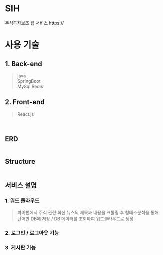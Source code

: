 # SIH

주식투자보조 웹 서비스
https://

# 사용 기술

## 1. Back-end

> java  
> SpringBoot  
> MySql
> Redis

## 2. Front-end

> React.js

<br />

## ERD

<div markdown="1" style="padding-left: 15px;">
<img src="" />
</div>


## Structure

<div markdown="1" style="padding-left: 15px;">
<img src="" />
</div>

## 서비스 설명

### 1. 워드 클라우드
> 파이썬에서 주식 관련 최신 뉴스의 제목과 내용을 크롤링 후 형태소분석을 통해 단어만 DB에 저장 / DB 데이터를 조회하여 워드클라우드로 생성

### 2. 로그인 / 로그아웃 기능

### 3. 게시판 기능

<br />

